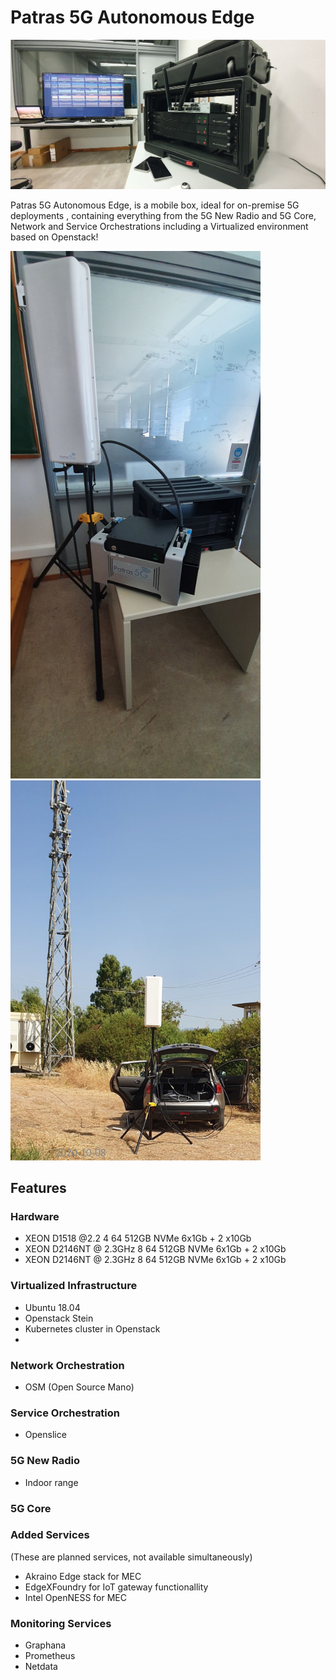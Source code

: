 <!-- TITLE: Patras 5G Autonomous Edge -->
<!-- SUBTITLE: Patras 5G Autonomous Edge -->

# Patras 5G Autonomous Edge


<img src="/uploads/images/20191220-163656.jpg" width="1024">

Patras 5G Autonomous Edge, is a mobile box, ideal for on-premise 5G deployments , containing everything from the 5G New Radio and 5G Core, Network and Service Orchestrations including a Virtualized environment based on Openstack!

<img src="/uploads/radio-equipment/20210713-091758.jpg" width="400">


<img src="/uploads/images-radio-equipment/autonomous-5-g-01.png" width="400">



## Features

### Hardware

- XEON D1518 @2.2	4	64	512GB NVMe	6x1Gb + 2 x10Gb
- XEON D2146NT @ 2.3GHz	8	64	512GB NVMe	6x1Gb + 2 x10Gb
- XEON D2146NT @ 2.3GHz	8	64	512GB NVMe	6x1Gb + 2 x10Gb

### Virtualized Infrastructure

- Ubuntu 18.04
- Openstack Stein
- Kubernetes cluster in Openstack
- 
### Network Orchestration

- OSM (Open Source Mano)

### Service Orchestration

- Openslice

### 5G New Radio

- Indoor range

### 5G Core

### Added Services

(These are planned services, not available simultaneously)
- Akraino Edge stack for MEC
- EdgeXFoundry for IoT gateway functionallity
- Intel OpenNESS for MEC

### Monitoring Services

- Graphana
- Prometheus
- Netdata

